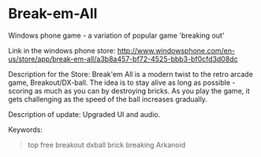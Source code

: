 Break-em-All
============

Windows phone game - a variation of popular game 'breaking out'

Link in the windows phone store: http://www.windowsphone.com/en-us/store/app/break-em-all/a3b8a457-bf72-4525-bbb3-bf0cfd3d08dc

Description for the Store:
Break'em All is a modern twist to the retro arcade game, Breakout/DX-ball. The idea is to stay alive as long as possible - scoring as much as you can by destroying bricks. As you play the game, it gets challenging as the speed of the ball increases gradually.

Description of update:
Upgraded UI and audio.

Keywords:
> top free
> breakout
> dxball
> brick breaking
> Arkanoid
